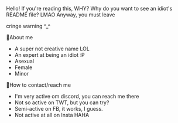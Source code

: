 Hello! If you're reading this, WHY?
Why do you want to see an idiot's README file? LMAO
Anyway, you must leave

cringe warning ^_^





🌠About me 

- A super not creative name LOL
- An expert at being an idiot :P
- Asexual
- Female
- Minor

💬How to contact/reach me

- I'm very active om discord, you can reach me there
- Not so active on TWT, but you can try?
- Semi-active on FB, it works, I guess.
- Not active at all on Insta HAHA

<!---
Rinnie-banan/Rinnie-banan is a ✨ special ✨ repository because its `README.md` (this file) appears on your GitHub profile.
You can click the Preview link to take a look at your changes.
--->
